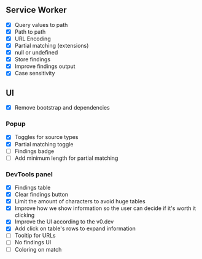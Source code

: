 ## Service Worker

- [x] Query values to path
- [x] Path to path
- [x] URL Encoding
- [x] Partial matching (extensions)
- [x] null or undefined
- [x] Store findings
- [x] Improve findings output
- [x] Case sensitivity

## UI

- [x] Remove bootstrap and dependencies

### Popup

- [x] Toggles for source types
- [x] Partial matching toggle
- [ ] Findings badge
- [ ] Add minimum length for partial matching

### DevTools panel

- [x] Findings table
- [x] Clear findings button
- [x] Limit the amount of characters to avoid huge tables
- [x] Improve how we show information so the user can decide if it's worth it clicking
- [x] Improve the UI according to the v0.dev
- [x] Add click on table's rows to expand information
- [ ] Tooltip for URLs
- [ ] No findings UI
- [ ] Coloring on match
